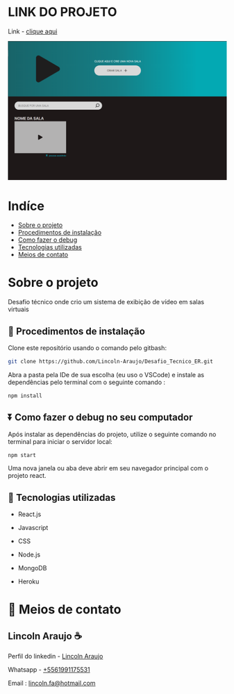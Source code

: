 # LINK DO PROJETO

Link - [clique aqui](https://desafiotecnicoerural.herokuapp.com/)

<a target="blank" href="https://desafiotecnicoerural.herokuapp.com/"><img src="./presentation.png" alt="image"/></a>

# Indíce

- [Sobre o projeto](#id01)
- [Procedimentos de instalação](#id02)
- [Como fazer o debug](#id03)
- [Tecnologias utilizadas](#id04)
- [Meios de contato](#id06)

# Sobre o projeto <a name="id01"></a>

Desafio técnico onde crio um sistema de exibição de vídeo em salas virtuais

## 📝 Procedimentos de instalação <a name="id02"></a>

Clone este repositório usando o comando pelo gitbash:

```bash
git clone https://github.com/Lincoln-Araujo/Desafio_Tecnico_ER.git
```

Abra a pasta pela IDe de sua escolha (eu uso o VSCode) e instale as dependências pelo terminal com o seguinte comando :

```bash
npm install
```

## :arrow_double_down: Como fazer o debug no seu computador <a name="id03"></a>

Após instalar as dependências do projeto, utilize o seguinte comando no terminal para iniciar o servidor local:

```bash
npm start
```

Uma nova janela ou aba deve abrir em seu navegador principal com o projeto react.

## :pushpin: Tecnologias utilizadas <a name="id04"></a>

* React.js 

* Javascript

* CSS 

* Node.js

* MongoDB

* Heroku


# :iphone: Meios de contato <a name="id06"></a>

## Lincoln Araujo :coffee:

Perfil do linkedin - [Lincoln Araujo](https://www.linkedin.com/in/lincolnaraujo/?locale=pt_BR)

Whatsapp - [+5561991175531](https://api.whatsapp.com/send?phone=5561991175531&text=Ol%C3%A1,%20acessei%20seu%20Link%20Personalizado%20What%27s%20Link)

Email : lincoln.fa@hotmail.com